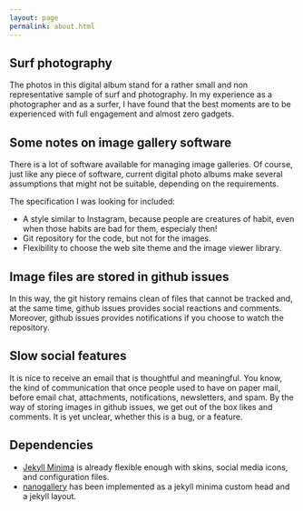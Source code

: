 ```yaml
---
layout: page
permalink: about.html 
---
```


## Surf photography
The photos in this digital album stand for a rather small and non representative sample of surf and photography. In my experience as a photographer and as a surfer, I have found that the best moments are to be experienced with full engagement and almost zero gadgets. 

## Some notes on image gallery software
There is a lot of software available for managing image galleries. Of course, just like any piece of software, current digital photo albums make several assumptions that might not be suitable, depending on the requirements.

The specification I was looking for included:

* A style similar to Instagram, because people are creatures of habit, even when those habits are bad for them, especialy then!
* Git repository for the code, but not for the images.
* Flexibility to choose the web site theme and the image viewer library.

## Image files are stored in github issues
In this way, the git history remains clean of files that cannot be tracked and, at the same time, github issues provides social reactions and comments. Moreover, github issues provides notifications if you choose to watch the repository.

## Slow social features
It is nice to receive an email that is thoughtful and meaningful. You know, the kind of communication that once people used to have on paper mail, before email chat, attachments, notifications, newsletters, and spam. By the way of storing images in github issues, we get out of the box likes and comments. It is yet unclear, whether this is a bug, or a feature.

## Dependencies

* [Jekyll Minima](https://github.com/jekyll/minima) is already flexible enough with skins, social media icons, and configuration files.
* [nanogallery](https://nanogallery2.nanostudio.org) has been implemented as a jekyll minima custom head and a jekyll layout.


